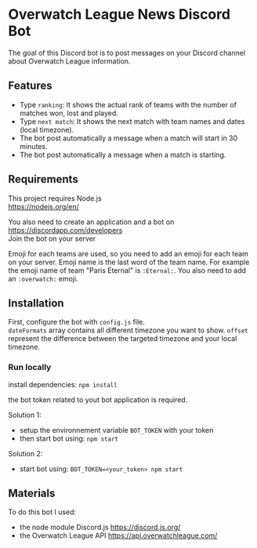 # Overwatch League News Discord Bot

The goal of this Discord bot is to post messages on your Discord channel about Overwatch League information.

## Features

- Type `ranking`: It shows the actual rank of teams with the number of matches won, lost and played.
- Type `next match`: It shows the next match with team names and dates (local timezone).
- The bot post automatically a message when a match will start in 30 minutes.
- The bot post automatically a message when a match is starting.

## Requirements

This project requires Node.js  
https://nodejs.org/en/

You also need to create an application and a bot on https://discordapp.com/developers  
Join the bot on your server

Emoji for each teams are used, so you need to add an emoji for each team on your server. Emoji name is the last word of the team name. For example the emoji name of team "Paris Eternal" is `:Eternal:`.
You also need to add an `:overwatch:` emoji.

## Installation

First, configure the bot with `config.js` file.  
`dateFormats` array contains all different timezone you want to show. `offset` represent the difference between the targeted timezone and your local timezone.

### Run locally

install dependencies:
`npm install`

the bot token related to yout bot application is required.

Solution 1:
- setup the environnement variable `BOT_TOKEN` with your token
- then start bot using: `npm start`

Solution 2:
- start bot using: `BOT_TOKEN=<your_token> npm start`

## Materials
To do this bot I used:
- the node module Discord.js https://discord.js.org/
- the Overwatch League API https://api.overwatchleague.com/
